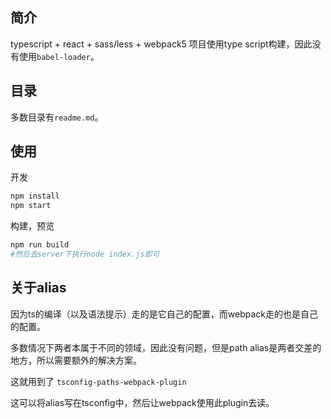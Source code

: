 
## 简介

typescript + react + sass/less + webpack5
项目使用type script构建，因此没有使用`babel-loader`。


## 目录

多数目录有`readme.md`。

## 使用

开发
```bash
npm install
npm start
```

构建，预览
```bash
npm run build
#然后去server下执行node index.js即可
```

## 关于alias
因为ts的编译（以及语法提示）走的是它自己的配置，而webpack走的也是自己的配置。

多数情况下两者本属于不同的领域，因此没有问题，但是path alias是两者交差的地方，所以需要额外的解决方案。

这就用到了 `tsconfig-paths-webpack-plugin`

这可以将alias写在tsconfig中，然后让webpack使用此plugin去读。
